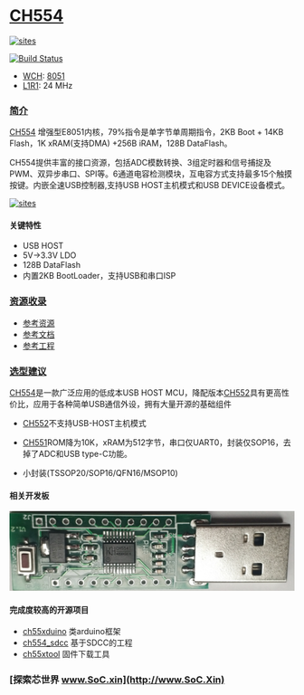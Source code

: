 ﻿# [CH554](https://github.com/SoCXin/CH554)

[![sites](http://182.61.61.133/link/resources/SoC.png)](http://www.SoC.Xin)

[![Build Status](https://github.com/SoCXin/CH554/workflows/CI/badge.svg)](https://github.com/SoCXin/CH554/actions/workflows/CI.yml)

* [WCH](http://www.wch.cn/): [8051](https://github.com/SoCXin/8051)
* [L1R1](https://github.com/SoCXin/Level): 24 MHz


### [简介](https://github.com/SoCXin/CH554/wiki)

[CH554](https://github.com/SoCXin/CH554) 增强型E8051内核，79%指令是单字节单周期指令，2KB Boot + 14KB Flash，1K xRAM(支持DMA) +256B iRAM，128B DataFlash。

CH554提供丰富的接口资源，包括ADC模数转换、3组定时器和信号捕捉及PWM、双异步串口、SPI等。6通道电容检测模块，互电容方式支持最多15个触摸按键。内嵌全速USB控制器,支持USB HOST主机模式和USB DEVICE设备模式。

[![sites](docs/CH554.png)](http://www.wch.cn/products/CH554.html)

#### 关键特性

* USB HOST
* 5V->3.3V LDO
* 128B DataFlash
* 内置2KB BootLoader，支持USB和串口ISP

### [资源收录](https://github.com/SoCXin)

* [参考资源](src/)
* [参考文档](docs/)
* [参考工程](project/)

### [选型建议](https://github.com/SoCXin)

[CH554](https://github.com/SoCXin/CH554)是一款广泛应用的低成本USB HOST MCU，降配版本[CH552](https://github.com/SoCXin/CH552)具有更高性价比，应用于各种简单USB通信外设，拥有大量开源的基础组件

* [CH552](http://www.wch.cn/products/CH552.html)不支持USB-HOST主机模式
* [CH551](http://www.wch.cn/products/CH551.html)ROM降为10K，xRAM为512字节，串口仅UART0，封装仅SOP16，去掉了ADC和USB type-C功能。


* 小封装(TSSOP20/SOP16/QFN16/MSOP10)

#### 相关开发板

[![sites](docs/B.png)](https://item.taobao.com/item.htm?spm=a230r.1.14.160.1b402171ANBDsc&id=598357002103&ns=1&abbucket=18#detail)

#### 完成度较高的开源项目

* [ch55xduino](https://github.com/DeqingSun/ch55xduino) 类arduino框架
* [ch554_sdcc](https://github.com/Blinkinlabs/ch554_sdcc) 基于SDCC的工程
* [ch55xtool](https://github.com/MarsTechHAN/ch552tool) 固件下载工具


### [探索芯世界 www.SoC.xin](http://www.SoC.Xin)
